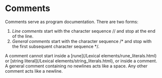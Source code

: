 # Comments

Comments serve as program documentation. There are two forms:

1. *Line comments* start with the character sequence // and stop at the end of the line.
2. *General comments* start with the character sequence /\* and stop with the first subsequent character sequence \*/.

A comment cannot start inside a [rune](/Lexical elements/rune_literals.html) or [string literal](/Lexical elements/string_literals.html), or inside a comment. A general comment containing no newlines acts like a space. Any other comment acts like a newline.

